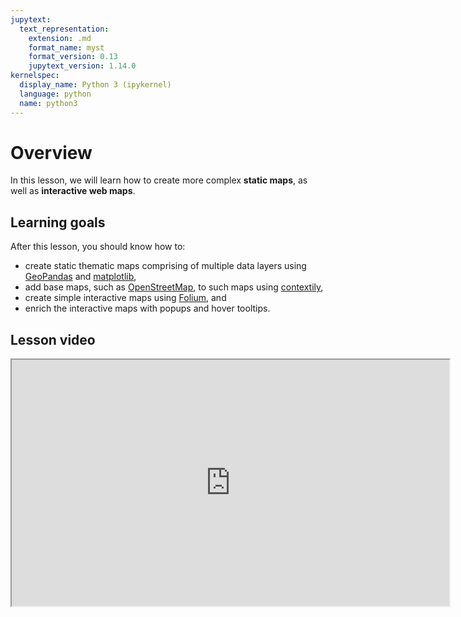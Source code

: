 ```yaml
---
jupytext:
  text_representation:
    extension: .md
    format_name: myst
    format_version: 0.13
    jupytext_version: 1.14.0
kernelspec:
  display_name: Python 3 (ipykernel)
  language: python
  name: python3
---
```


# Overview

In this lesson, we will learn how to create more complex **static maps**, as well as
**interactive web maps**. 


## Learning goals

After this lesson, you should know how to:

- create static thematic maps comprising of multiple data layers using
  [GeoPandas](https://geopandas.org) and [matplotlib](https://matplotlib.org),
- add base maps, such as [OpenStreetMap](https://osm.org), to such maps using
  [contextily](https://contextily.readthedocs.io),
- create simple interactive maps using
  [Folium](https://python-visualization.github.io/folium/), and
- enrich the interactive maps with popups and hover tooltips.


## Lesson video

<iframe id="ytplayer" type="text/html" width="700" height="394"
  src="https://www.youtube.com/embed/xL7TWab9zug?modestbranding=1
  frameborder="0">
</iframe>
